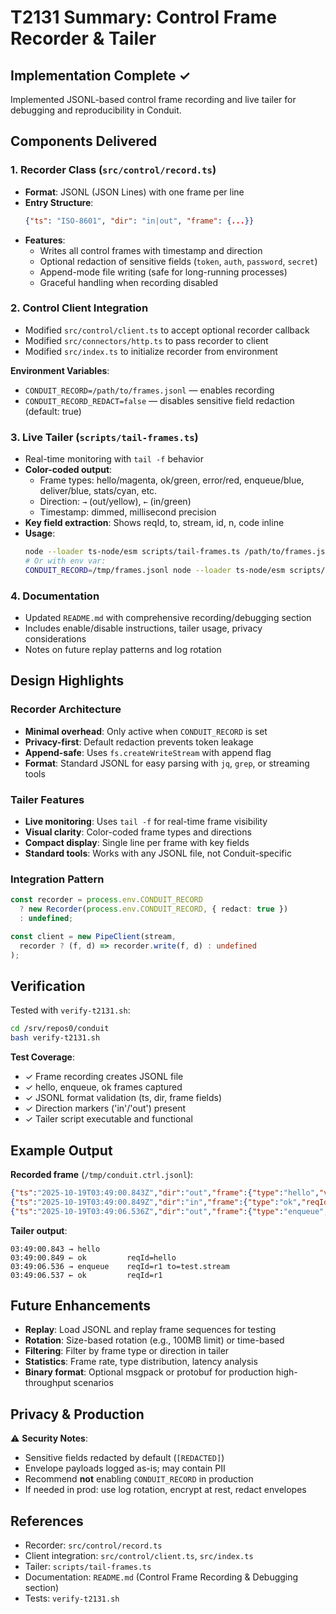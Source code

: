# T2131 Summary: Control Frame Recorder & Tailer

## Implementation Complete ✓

Implemented JSONL-based control frame recording and live tailer for debugging and reproducibility in Conduit.

## Components Delivered

### 1. Recorder Class (`src/control/record.ts`)
- **Format**: JSONL (JSON Lines) with one frame per line
- **Entry Structure**: 
  ```json
  {"ts": "ISO-8601", "dir": "in|out", "frame": {...}}
  ```
- **Features**:
  - Writes all control frames with timestamp and direction
  - Optional redaction of sensitive fields (`token`, `auth`, `password`, `secret`)
  - Append-mode file writing (safe for long-running processes)
  - Graceful handling when recording disabled

### 2. Control Client Integration
- Modified `src/control/client.ts` to accept optional recorder callback
- Modified `src/connectors/http.ts` to pass recorder to client
- Modified `src/index.ts` to initialize recorder from environment

**Environment Variables**:
- `CONDUIT_RECORD=/path/to/frames.jsonl` — enables recording
- `CONDUIT_RECORD_REDACT=false` — disables sensitive field redaction (default: true)

### 3. Live Tailer (`scripts/tail-frames.ts`)
- Real-time monitoring with `tail -f` behavior
- **Color-coded output**:
  - Frame types: hello/magenta, ok/green, error/red, enqueue/blue, deliver/blue, stats/cyan, etc.
  - Direction: `→` (out/yellow), `←` (in/green)
  - Timestamp: dimmed, millisecond precision
- **Key field extraction**: Shows reqId, to, stream, id, n, code inline
- **Usage**:
  ```bash
  node --loader ts-node/esm scripts/tail-frames.ts /path/to/frames.jsonl
  # Or with env var:
  CONDUIT_RECORD=/tmp/frames.jsonl node --loader ts-node/esm scripts/tail-frames.ts
  ```

### 4. Documentation
- Updated `README.md` with comprehensive recording/debugging section
- Includes enable/disable instructions, tailer usage, privacy considerations
- Notes on future replay patterns and log rotation

## Design Highlights

### Recorder Architecture
- **Minimal overhead**: Only active when `CONDUIT_RECORD` is set
- **Privacy-first**: Default redaction prevents token leakage
- **Append-safe**: Uses `fs.createWriteStream` with append flag
- **Format**: Standard JSONL for easy parsing with `jq`, `grep`, or streaming tools

### Tailer Features
- **Live monitoring**: Uses `tail -f` for real-time frame visibility
- **Visual clarity**: Color-coded frame types and directions
- **Compact display**: Single line per frame with key fields
- **Standard tools**: Works with any JSONL file, not Conduit-specific

### Integration Pattern
```typescript
const recorder = process.env.CONDUIT_RECORD 
  ? new Recorder(process.env.CONDUIT_RECORD, { redact: true })
  : undefined;

const client = new PipeClient(stream, 
  recorder ? (f, d) => recorder.write(f, d) : undefined
);
```

## Verification

Tested with `verify-t2131.sh`:
```bash
cd /srv/repos0/conduit
bash verify-t2131.sh
```

**Test Coverage**:
- ✓ Frame recording creates JSONL file
- ✓ hello, enqueue, ok frames captured
- ✓ JSONL format validation (ts, dir, frame fields)
- ✓ Direction markers ('in'/'out') present
- ✓ Tailer script executable and functional

## Example Output

**Recorded frame** (`/tmp/conduit.ctrl.jsonl`):
```json
{"ts":"2025-10-19T03:49:00.843Z","dir":"out","frame":{"type":"hello","version":"v1","features":[]}}
{"ts":"2025-10-19T03:49:00.849Z","dir":"in","frame":{"type":"ok","reqId":"hello","result":{"version":"v1","features":["credit","views"]}}}
{"ts":"2025-10-19T03:49:06.536Z","dir":"out","frame":{"type":"enqueue","to":"test.stream","env":{"id":"msg1"},"reqId":"r1"}}
```

**Tailer output**:
```
03:49:00.843 → hello
03:49:00.849 ← ok         reqId=hello
03:49:06.536 → enqueue    reqId=r1 to=test.stream
03:49:06.537 ← ok         reqId=r1
```

## Future Enhancements

- **Replay**: Load JSONL and replay frame sequences for testing
- **Rotation**: Size-based rotation (e.g., 100MB limit) or time-based
- **Filtering**: Filter by frame type or direction in tailer
- **Statistics**: Frame rate, type distribution, latency analysis
- **Binary format**: Optional msgpack or protobuf for production high-throughput scenarios

## Privacy & Production

⚠️ **Security Notes**:
- Sensitive fields redacted by default (`[REDACTED]`)
- Envelope payloads logged as-is; may contain PII
- Recommend **not** enabling `CONDUIT_RECORD` in production
- If needed in prod: use log rotation, encrypt at rest, redact envelopes

## References

- Recorder: `src/control/record.ts`
- Client integration: `src/control/client.ts`, `src/index.ts`
- Tailer: `scripts/tail-frames.ts`
- Documentation: `README.md` (Control Frame Recording & Debugging section)
- Tests: `verify-t2131.sh`
